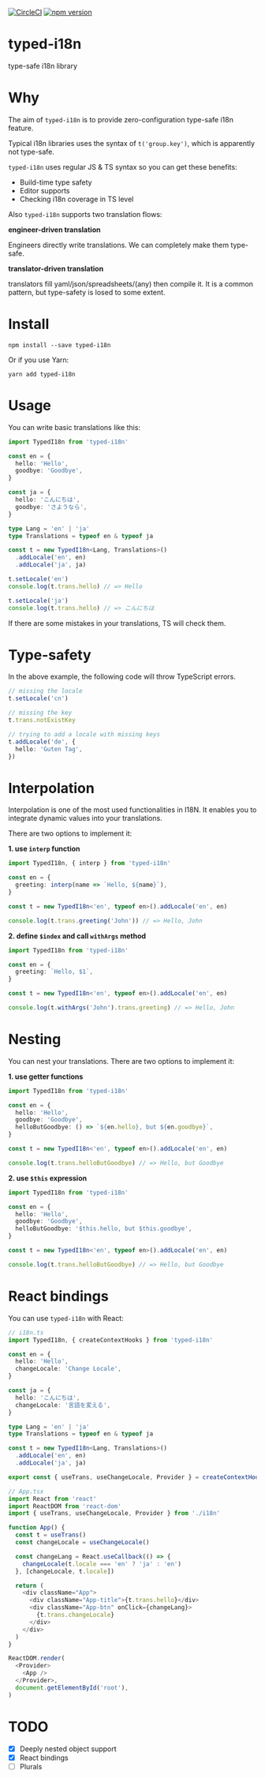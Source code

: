[![CircleCI](https://circleci.com/gh/acro5piano/typed-i18n.svg?style=svg)](https://circleci.com/gh/acro5piano/typed-i18n)
[![npm version](https://badge.fury.io/js/typed-i18n.svg)](https://badge.fury.io/js/typed-i18n)

# typed-i18n

type-safe i18n library

# Why

The aim of `typed-i18n` is to provide zero-configuration type-safe i18n feature.

Typical i18n libraries uses the syntax of `t('group.key')`, which is apparently not type-safe.

`typed-i18n` uses regular JS & TS syntax so you can get these benefits:

- Build-time type safety
- Editor supports
- Checking i18n coverage in TS level

Also `typed-i18n` supports two translation flows:

**engineer-driven translation**

Engineers directly write translations. We can completely make them type-safe.

**translator-driven translation**

translators fill yaml/json/spreadsheets/(any) then compile it. It is a common pattern, but type-safety is losed to some extent.

# Install

```
npm install --save typed-i18n
```

Or if you use Yarn:

```
yarn add typed-i18n
```

# Usage

You can write basic translations like this:

```typescript
import TypedI18n from 'typed-i18n'

const en = {
  hello: 'Hello',
  goodbye: 'Goodbye',
}

const ja = {
  hello: 'こんにちは',
  goodbye: 'さようなら',
}

type Lang = 'en' | 'ja'
type Translations = typeof en & typeof ja

const t = new TypedI18n<Lang, Translations>()
  .addLocale('en', en)
  .addLocale('ja', ja)

t.setLocale('en')
console.log(t.trans.hello) // => Hello

t.setLocale('ja')
console.log(t.trans.hello) // => こんにちは
```

If there are some mistakes in your translations, TS will check them.

# Type-safety

In the above example, the following code will throw TypeScript errors.

```typescript
// missing the locale
t.setLocale('cn')

// missing the key
t.trans.notExistKey

// trying to add a locale with missing keys
t.addLocale('de', {
  hello: 'Guten Tag',
})
```

# Interpolation

Interpolation is one of the most used functionalities in I18N. It enables you to integrate dynamic values into your translations.

There are two options to implement it:

**1. use `interp` function**

```typescript
import TypedI18n, { interp } from 'typed-i18n'

const en = {
  greeting: interp(name => `Hello, ${name}`),
}

const t = new TypedI18n<'en', typeof en>().addLocale('en', en)

console.log(t.trans.greeting('John')) // => Hello, John
```

**2. define `$index` and call `withArgs` method**

```typescript
import TypedI18n from 'typed-i18n'

const en = {
  greeting: `Hello, $1`,
}

const t = new TypedI18n<'en', typeof en>().addLocale('en', en)

console.log(t.withArgs('John').trans.greeting) // => Hello, John
```

# Nesting

You can nest your translations. There are two options to implement it:

**1. use getter functions**

```typescript
import TypedI18n from 'typed-i18n'

const en = {
  hello: 'Hello',
  goodbye: 'Goodbye',
  helloButGoodbye: () => `${en.hello}, but ${en.goodbye}`,
}

const t = new TypedI18n<'en', typeof en>().addLocale('en', en)

console.log(t.trans.helloButGoodbye) // => Hello, but Goodbye
```

**2. use `$this` expression**

```typescript
import TypedI18n from 'typed-i18n'

const en = {
  hello: 'Hello',
  goodbye: 'Goodbye',
  helloButGoodbye: '$this.hello, but $this.goodbye',
}

const t = new TypedI18n<'en', typeof en>().addLocale('en', en)

console.log(t.trans.helloButGoodbye) // => Hello, but Goodbye
```

# React bindings

You can use `typed-i18n` with React:

```typescript
// i18n.ts
import TypedI18n, { createContextHooks } from 'typed-i18n'

const en = {
  hello: 'Hello',
  changeLocale: 'Change Locale',
}

const ja = {
  hello: 'こんにちは',
  changeLocale: '言語を変える',
}

type Lang = 'en' | 'ja'
type Translations = typeof en & typeof ja

const t = new TypedI18n<Lang, Translations>()
  .addLocale('en', en)
  .addLocale('ja', ja)

export const { useTrans, useChangeLocale, Provider } = createContextHooks(t)
```

```typescript
// App.tsx
import React from 'react'
import ReactDOM from 'react-dom'
import { useTrans, useChangeLocale, Provider } from './i18n'

function App() {
  const t = useTrans()
  const changeLocale = useChangeLocale()

  const changeLang = React.useCallback(() => {
    changeLocale(t.locale === 'en' ? 'ja' : 'en')
  }, [changeLocale, t.locale])

  return (
    <div className="App">
      <div className="App-title">{t.trans.hello}</div>
      <div className="App-btn" onClick={changeLang}>
        {t.trans.changeLocale}
      </div>
    </div>
  )
}

ReactDOM.render(
  <Provider>
    <App />
  </Provider>,
  document.getElementById('root'),
)
```

# TODO

- [x] Deeply nested object support
- [x] React bindings
- [ ] Plurals

